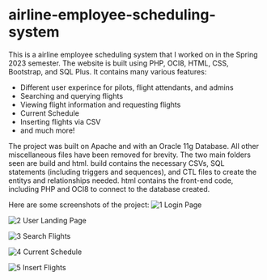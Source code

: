 # airline-employee-scheduling-system

This is a airline employee scheduling system that I worked on in the Spring 2023 semester. 
The website is built using PHP, OCI8, HTML, CSS, Bootstrap, and SQL Plus. 
It contains many various features:
- Different user experince for pilots, flight attendants, and admins
- Searching and querying flights
- Viewing flight information and requesting flights
- Current Schedule
- Inserting flights via CSV
- and much more!

The project was built on Apache and with an Oracle 11g Database. All other miscellaneous files have been removed for brevity.
The two main folders seen are build and html. 
build contains the necessary CSVs, SQL statements (including triggers and sequences), and CTL files to create the entitys and relationships needed.
html contains the front-end code, including PHP and OCI8 to connect to the database created.

Here are some screenshots of the project:
![1](https://user-images.githubusercontent.com/69475242/241304372-32563754-897f-4838-95cb-be1b43978091.png "1")
Login Page

![2](https://user-images.githubusercontent.com/69475242/241304422-2948d96f-24d7-4b42-971c-9f039df16ab2.png "2")
User Landing Page

![3](https://user-images.githubusercontent.com/69475242/241304442-d13e8346-264a-4114-9c88-b1b94c8a4821.png "3")
Search Flights

![4](https://user-images.githubusercontent.com/69475242/241304453-7e671da9-8201-418c-981c-1dadf637bdb6.png "4")
Current Schedule

![5](https://user-images.githubusercontent.com/69475242/241304467-22656d3b-f03a-4e41-9b54-cd27a10a8c9f.png "5")
Insert Flights

